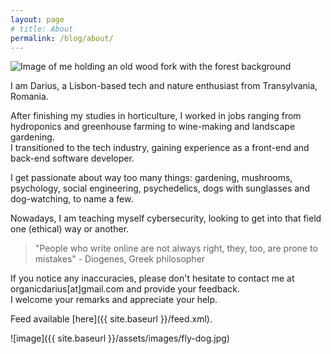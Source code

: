 ```yaml
---
layout: page
# title: About
permalink: /blog/about/
---
```


<img class="about-img" src="{{ site.baseurl }}/assets/images/me2.jpg" alt="Image of me holding an old wood fork with the forest background">

I am Darius, a Lisbon-based tech and nature enthusiast from Transylvania, Romania. 

After finishing my studies in horticulture, I worked in jobs ranging from hydroponics and greenhouse farming to wine-making and landscape gardening.     
I transitioned to the tech industry, gaining experience as a front-end and back-end software developer.

I get passionate about way too many things: gardening, mushrooms, psychology, social engineering, psychedelics, dogs with sunglasses and dog-watching, to name a few.

Nowadays, I am teaching myself cybersecurity, looking to get into that field one (ethical) way or another.

> "People who write online are not always right, they, too, are prone to mistakes" - Diogenes, Greek philosopher

If you notice any inaccuracies, please don't hesitate to contact me at <span class="text-link">organicdarius[at]gmail.com</span> and provide your feedback.    
I welcome your remarks and appreciate your help.

Feed available [here]({{ site.baseurl }}/feed.xml).

![image]({{ site.baseurl }}/assets/images/fly-dog.jpg)
